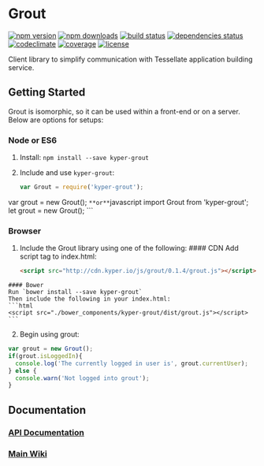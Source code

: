 # Grout

[![npm version](https://img.shields.io/npm/v/kyper-grout.svg?style=flat-square)](https://www.npmjs.com/package/kyper-grout)
[![npm downloads](https://img.shields.io/npm/dm/kyper-grout.svg?style=flat-square)](https://www.npmjs.com/package/kyper-grout)
[![build status](https://img.shields.io/travis/KyperTech/grout/master.svg?style=flat-square)](https://travis-ci.org/KyperTech/grout)
[![dependencies status](https://img.shields.io/david/KyperTech/grout/master.svg?style=flat-square)](https://david-dm.org/KyperTech/grout)
[![codeclimate](https://img.shields.io/codeclimate/github/KyperTech/grout.svg?style=flat-square)](https://codeclimate.com/github/KyperTech/grout)
[![coverage](https://img.shields.io/codeclimate/coverage/github/KyperTech/grout.svg?style=flat-square)](https://codeclimate.com/github/KyperTech/grout)
[![license](https://img.shields.io/npm/l/kyper-grout.svg?style=flat-square)](https://github.com/KyperTech/grout/blob/master/LICENSE)

Client library to simplify communication with Tessellate application building service.

## Getting Started

Grout is isomorphic, so it can be used within a front-end or on a server. Below are options for setups:

### Node or ES6
1. Install:
    `npm install --save kyper-grout`

2. Include and use `kyper-grout`:

    ```javascript
    var Grout = require('kyper-grout');
  var grout = new Grout();
    ```
    **or**
    ```javascript
  import Grout from 'kyper-grout';
  let grout = new Grout();
    ```

### Browser
  1. Include the Grout library using one of the following:
    #### CDN
    Add script tag to index.html:

      ```html
      <script src="http://cdn.kyper.io/js/grout/0.1.4/grout.js"></script>
      ```

    #### Bower
    Run `bower install --save kyper-grout`
    Then include the following in your index.html:
    ```html
    <script src="./bower_components/kyper-grout/dist/grout.js"></script>
    ```
  2. Begin using grout:
  ```javascript
  var grout = new Grout();
  if(grout.isLoggedIn){
    console.log('The currently logged in user is', grout.currentUser);
  } else {
    console.warn('Not logged into grout');
  }
  ```

## Documentation

### [API Documentation](https://github.com/KyperTech/grout/wiki/API-Documentation)

### [Main Wiki](https://github.com/KyperTech/grout/wiki)

